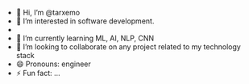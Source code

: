 - 👋 Hi, I’m @tarxemo
- 👀 I’m interested in software development.
- 
- 🌱 I’m currently learning ML, AI, NLP, CNN
- 💞️ I’m looking to collaborate on any project related to my technology stack
- 😄 Pronouns:  engineer
- ⚡ Fun fact: ...

<!---
tarxemo/tarxemo is a ✨ special ✨ repository because its `README.md` (this file) appears on your GitHub profile.
You can click the Preview link to take a look at your changes.
--->
